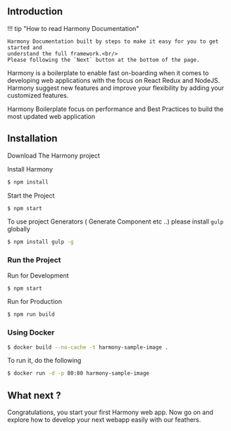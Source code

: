 
## Introduction

!!! tip "How to read Harmony Documentation"

    Harmony Documentation built by steps to make it easy for you to get started and
    understand the full framework.<br/>
    Please following the `Next` button at the bottom of the page.

Harmony is a boilerplate to enable fast on-boarding when it comes to developing web applications with the focus on React Redux and NodeJS.
Harmony suggest new features and improve your flexibility by adding your customized features.

Harmony Boilerplate focus on performance and Best Practices to build the most updated web application

## Installation

Download The Harmony project

Install Harmony
``` sh
$ npm install
```

Start the Project
``` sh
$ npm start
```
    

To use project Generators ( Generate Component etc ..) please install `gulp` globally
``` sh
$ npm install gulp -g
```

### Run the Project

Run for Development
``` sh
$ npm start
```

Run for Production
``` sh
$ npm run build
```

### Using Docker

``` sh
$ docker build --no-cache -t harmony-sample-image .
```

To run it, do the following
``` sh
$ docker run -d -p 80:80 harmony-sample-image
```

## What next ?

Congratulations, you start your first Harmony web app.
Now go on and explore how to develop your next webapp easily with our feathers.

